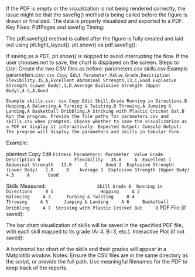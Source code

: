 If the PDF is empty or the visualization is not being rendered correctly, the issue might be that the savefig() method is being called before the figure is drawn or finalized.
The data is properly visualized and exported to a PDF.
Key Fixes:
PdfPages and savefig Timing:

The pdf.savefig() method is called after the figure is fully created and laid out using plt.tight_layout().
plt.show() vs pdf.savefig():

If saving as a PDF, plt.show() is skipped to avoid interrupting the flow.
If the user chooses not to save, the chart is displayed on the screen.
Steps to Use:
Create the two CSV files as before:
parameters.csv
skills.csv
Example parameters.csv:
`csv
Copy
Edit
Parameter,Value,Grade,Description
Flexibility,35,A,Excellent
Abdominal Strength,13,C,Good
Explosive Strength (Lower Body),1,D,Average
Explosive Strength (Upper Body),4.5,A,Good `

`Example skills.csv:
csv
Copy
Edit
Skill,Grade
Running in Directions,B
Hopping,A
Balancing,A
Turning & Twisting,B
Throwing,A
Jumping & Landing,A
Basketball Dribbling,A
Striking with Plastic Cricket Bat,B
Run the program.
Provide the file paths for parameters.csv and skills.csv when prompted.
Choose whether to save the visualization as a PDF or display it interactively.
Expected Output:
Console Output:
The program will display the parameters and skills in tabular
form.`

Example:

plaintext
Copy
Edit
`Fitness Parameters:
                Parameter  Value Grade Description
0             Flexibility   35.0     A  Excellent
1      Abdominal Strength   13.0     C       Good
2  Explosive Strength (Lower Body)   1.0     D    Average
3  Explosive Strength (Upper Body)   4.5     A       Good`

Skills Measured:
`                    Skill Grade
0  Running in Directions     B
1                  Hopping     A
2               Balancing     A
3      Turning & Twisting     B
4                Throwing     A
5      Jumping & Landing     A
6     Basketball Dribbling     A
7  Striking with Plastic Cricket Bat     B `
PDF File (if saved):

The bar chart visualization of skills will be saved in the specified PDF file, with each skill mapped to its grade (A=4, B=3, etc.).
Interactive Plot (if not saved):

A horizontal bar chart of the skills and their grades will appear in a Matplotlib window.
Notes:
Ensure the CSV files are in the same directory as the script, or provide the full path.
Use meaningful filenames for the PDF to keep track of the reports.
